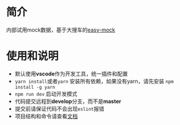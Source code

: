 # 简介

内部试用mock数据，基于大搜车的[easy-mock](https://github.com/easy-mock/easy-mock)

# 使用和说明

* 默认使用**vscode**作为开发工具，统一插件和配置
* `yarn install`或者`yarn` 安装所有依赖，如果没有yarn，请先安装 `npm install -g yarn`
* `npm run dev` 启动开发模式
* 代码提交远程到**develop**分支，而不是**master**
* 提交前请保证代码不会出现`eslint`报错
* 项目结构和命令请查看[文档](https://github.com/easy-mock/easy-mock/blob/dev/README.zh-CN.md)